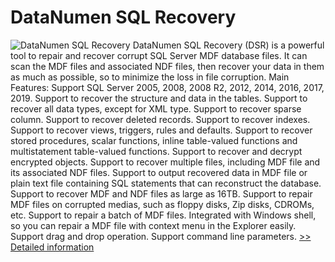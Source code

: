 # DataNumen SQL Recovery
![DataNumen SQL Recovery](https://mycommerce.akamaized.net/api/pimages/P300586034/BIG/300586034.GIF)
DataNumen SQL Recovery (DSR) is a powerful tool to repair and recover corrupt SQL Server MDF database files. It can scan the MDF files and associated NDF files, then recover your data in them as much as possible, so to minimize the loss in file corruption. Main Features: Support SQL Server 2005, 2008, 2008 R2, 2012, 2014, 2016, 2017, 2019. Support to recover the structure and data in the tables. Support to recover all data types, except for XML type. Support to recover sparse column. Support to recover deleted records. Support to recover indexes. Support to recover views, triggers, rules and defaults. Support to recover stored procedures, scalar functions, inline table-valued functions and multistatement table-valued functions. Support to recover and decrypt encrypted objects. Support to recover multiple files, including MDF file and its associated NDF files. Support to output recovered data in MDF file or plain text file containing SQL statements that can reconstruct the database. Support to recover MDF and NDF files as large as 16TB. Support to repair MDF files on corrupted medias, such as floppy disks, Zip disks, CDROMs, etc. Support to repair a batch of MDF files. Integrated with Windows shell, so you can repair a MDF file with context menu in the Explorer easily. Support drag and drop operation. Support command line parameters.
[>> Detailed information](https://secure.shareit.com/shareit/product.html?productid=300586034&affiliateid=200057808)